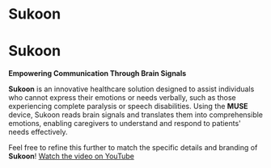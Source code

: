 # Sukoon


# **Sukoon**  
**Empowering Communication Through Brain Signals**  

**Sukoon** is an innovative healthcare solution designed to assist individuals who cannot express their emotions or needs verbally, such as those experiencing complete paralysis or speech disabilities. Using the **MUSE** device, Sukoon reads brain signals and translates them into comprehensible emotions, enabling caregivers to understand and respond to patients' needs effectively.

Feel free to refine this further to match the specific details and branding of **Sukoon**!
[Watch the video on YouTube](https://www.youtube.com/watch?v=kxpMquB86Bw)
